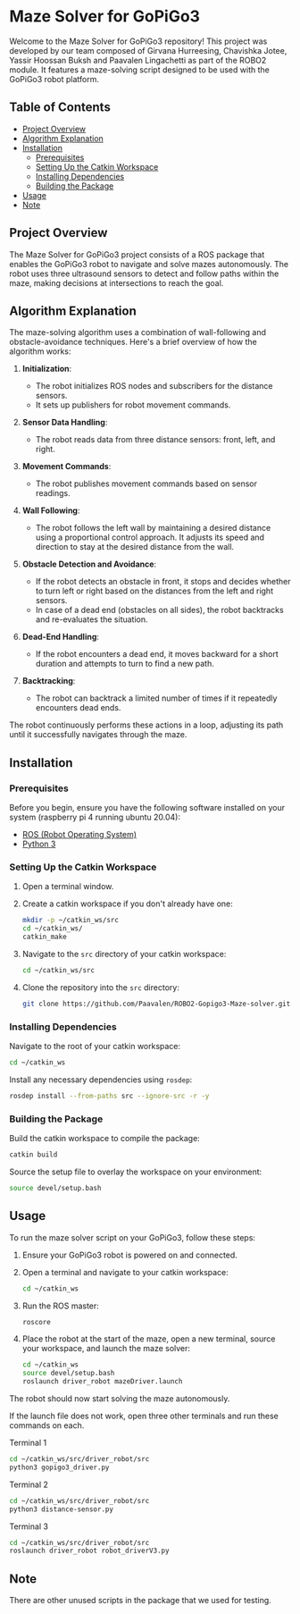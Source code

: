 # Maze Solver for GoPiGo3

Welcome to the Maze Solver for GoPiGo3 repository! This project was developed by our team composed of Girvana Hurreesing, Chavishka Jotee, Yassir Hoossan Buksh and Paavalen Lingachetti as part of the ROBO2 module. It features a maze-solving script designed to be used with the GoPiGo3 robot platform.

## Table of Contents

- [Project Overview](#project-overview)
- [Algorithm Explanation](#algorithm-explanation)
- [Installation](#installation)
  - [Prerequisites](#prerequisites)
  - [Setting Up the Catkin Workspace](#setting-up-the-catkin-workspace)
  - [Installing Dependencies](#installing-dependencies)
  - [Building the Package](#building-the-package)
- [Usage](#usage)
- [Note](#note)

## Project Overview

The Maze Solver for GoPiGo3 project consists of a ROS package that enables the GoPiGo3 robot to navigate and solve mazes autonomously. The robot uses three ultrasound sensors to detect and follow paths within the maze, making decisions at intersections to reach the goal.

## Algorithm Explanation

The maze-solving algorithm uses a combination of wall-following and obstacle-avoidance techniques. Here's a brief overview of how the algorithm works:

1. **Initialization**: 
   - The robot initializes ROS nodes and subscribers for the distance sensors.
   - It sets up publishers for robot movement commands.

2. **Sensor Data Handling**:
   - The robot reads data from three distance sensors: front, left, and right.

3. **Movement Commands**:
   - The robot publishes movement commands based on sensor readings.

4. **Wall Following**:
   - The robot follows the left wall by maintaining a desired distance using a proportional control approach. It adjusts its speed and direction to stay at the desired distance from the wall.

5. **Obstacle Detection and Avoidance**:
   - If the robot detects an obstacle in front, it stops and decides whether to turn left or right based on the distances from the left and right sensors.
   - In case of a dead end (obstacles on all sides), the robot backtracks and re-evaluates the situation.

6. **Dead-End Handling**:
   - If the robot encounters a dead end, it moves backward for a short duration and attempts to turn to find a new path.

7. **Backtracking**:
   - The robot can backtrack a limited number of times if it repeatedly encounters dead ends.

The robot continuously performs these actions in a loop, adjusting its path until it successfully navigates through the maze.

## Installation

### Prerequisites

Before you begin, ensure you have the following software installed on your system (raspberry pi 4 running ubuntu 20.04):

- [ROS (Robot Operating System)](http://wiki.ros.org/ROS/Installation)
- [Python 3](https://www.python.org/downloads/)

### Setting Up the Catkin Workspace

1. Open a terminal window.
2. Create a catkin workspace if you don't already have one:

   ```sh
   mkdir -p ~/catkin_ws/src
   cd ~/catkin_ws/
   catkin_make
   ```

3. Navigate to the `src` directory of your catkin workspace:

   ```sh
   cd ~/catkin_ws/src
   ```

4. Clone the repository into the `src` directory:

   ```sh
   git clone https://github.com/Paavalen/ROBO2-Gopigo3-Maze-solver.git
   ```

### Installing Dependencies

Navigate to the root of your catkin workspace:

```sh
cd ~/catkin_ws
```

Install any necessary dependencies using `rosdep`:

```sh
rosdep install --from-paths src --ignore-src -r -y
```

### Building the Package

Build the catkin workspace to compile the package:

```sh
catkin build
```

Source the setup file to overlay the workspace on your environment:

```sh
source devel/setup.bash
```

## Usage

To run the maze solver script on your GoPiGo3, follow these steps:

1. Ensure your GoPiGo3 robot is powered on and connected.
2. Open a terminal and navigate to your catkin workspace:

   ```sh
   cd ~/catkin_ws
   ```

3. Run the ROS master:

   ```sh
   roscore
   ```

4. Place the robot at the start of the maze, open a new terminal, source your workspace, and launch the maze solver:

   ```sh
   cd ~/catkin_ws
   source devel/setup.bash
   roslaunch driver_robot mazeDriver.launch
   ```

The robot should now start solving the maze autonomously.

If the launch file does not work, open three other terminals and run these commands on each.

Terminal 1

```sh
cd ~/catkin_ws/src/driver_robot/src
python3 gopigo3_driver.py
```

Terminal 2

```sh
cd ~/catkin_ws/src/driver_robot/src
python3 distance-sensor.py
```

Terminal 3

```sh
cd ~/catkin_ws/src/driver_robot/src
roslaunch driver_robot robot_driverV3.py
```

## Note

There are other unused scripts in the package that we used for testing.

